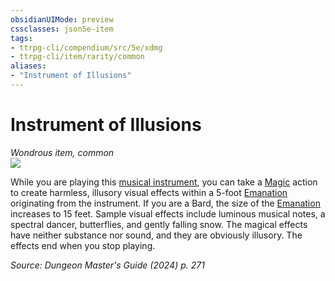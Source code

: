 ```yaml
---
obsidianUIMode: preview
cssclasses: json5e-item
tags:
- ttrpg-cli/compendium/src/5e/xdmg
- ttrpg-cli/item/rarity/common
aliases: 
- "Instrument of Illusions"
---
```

# Instrument of Illusions
*Wondrous item, common*  
![](2-Mechanics/CLI/items/img/instrument-of-illusions.webp#right)


While you are playing this [musical instrument](2-Mechanics/CLI/items/musical-instrument-xphb.md), you can take a [Magic](2-Mechanics/CLI/rules/actions.md#Magic) action to create harmless, illusory visual effects within a 5-foot [Emanation](2-Mechanics/CLI/rules/variant-rules/emanation-area-of-effect-xphb.md) originating from the instrument. If you are a Bard, the size of the [Emanation](2-Mechanics/CLI/rules/variant-rules/emanation-area-of-effect-xphb.md) increases to 15 feet. Sample visual effects include luminous musical notes, a spectral dancer, butterflies, and gently falling snow. The magical effects have neither substance nor sound, and they are obviously illusory. The effects end when you stop playing.

*Source: Dungeon Master's Guide (2024) p. 271*